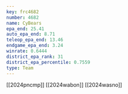 ```yaml
---
key: frc4682
number: 4682
name: CyBears
epa_end: 25.41
auto_epa_end: 8.71
teleop_epa_end: 13.46
endgame_epa_end: 3.24
winrate: 0.6444
district_epa_rank: 31
district_epa_percentile: 0.7559
type: Team
---
```

[[2024pncmp]]
[[2024wabon]]
[[2024wasno]]
